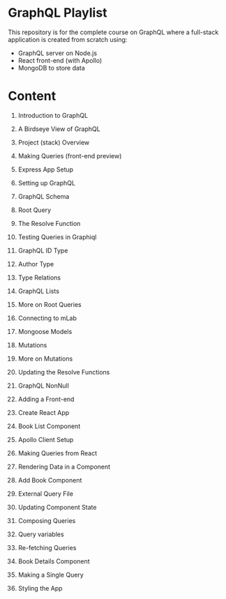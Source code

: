 # GraphQL Playlist

This repository is for the complete course on GraphQL where a full-stack application is created from scratch using:

- GraphQL server on Node.js
- React front-end (with Apollo)
- MongoDB to store data

# Content

1) Introduction to GraphQL

2) A Birdseye View of GraphQL

3) Project (stack) Overview

4) Making Queries (front-end preview)

5) Express App Setup

6) Setting up GraphQL

7) GraphQL Schema

8) Root Query

9) The Resolve Function

10) Testing Queries in Graphiql

11) GraphQL ID Type

12) Author Type

13) Type Relations

14) GraphQL Lists

15) More on Root Queries

16) Connecting to mLab

17) Mongoose Models

18) Mutations

19) More on Mutations

20) Updating the Resolve Functions

21) GraphQL NonNull

22) Adding a Front-end

23) Create React App

24) Book List Component

25) Apollo Client Setup

26) Making Queries from React

27) Rendering Data in a Component

28) Add Book Component

29) External Query File

30) Updating Component State

31) Composing Queries

32) Query variables

33) Re-fetching Queries

34) Book Details Component

35) Making a Single Query

36) Styling the App